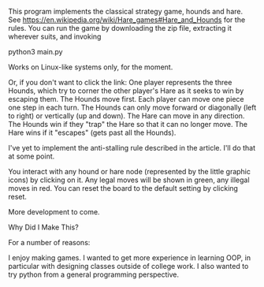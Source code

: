 This program implements the classical strategy game, hounds and hare. See https://en.wikipedia.org/wiki/Hare_games#Hare_and_Hounds for the rules.
You can run the game by downloading the zip file, extracting it wherever suits, and invoking

python3 main.py

Works on Linux-like systems only, for the moment.

Or, if you don't want to click the link:
    One player represents the three Hounds, which try to corner the other player's Hare as it seeks to win by escaping them.
    The Hounds move first. Each player can move one piece one step in each turn. The Hounds can only move forward or diagonally (left to right) or    vertically (up and down). The Hare can move in any direction.
    The Hounds win if they "trap" the Hare so that it can no longer move.
    The Hare wins if it "escapes" (gets past all the Hounds).
    
I've yet to implement the anti-stalling rule described in the article. I'll do that at some point.

You interact with any hound or hare node (represented by the little graphic icons) by clicking on it. Any legal moves will be shown in green, any illegal moves in red.
You can reset the board to the default setting by clicking reset.

More development to come.


Why Did I Make This?

For a number of reasons:

I enjoy making games.
I wanted to get more experience in learning OOP, in particular with designing classes outside of college work.
I also wanted to try python from a general programming perspective.
